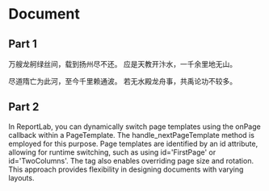 # Document

## Part 1

万艘龙舸绿丝间，载到扬州尽不还。
应是天教开汴水，一千余里地无山。

尽道隋亡为此河，至今千里赖通波。
若无水殿龙舟事，共禹论功不较多。

## Part 2

In ReportLab, you can dynamically switch page templates using the onPage callback within a PageTemplate. The handle_nextPageTemplate method is employed for this purpose. Page templates are identified by an id attribute, allowing for runtime switching, such as using id='FirstPage' or id='TwoColumns'. The <pageTemplate> tag also enables overriding page size and rotation. This approach provides flexibility in designing documents with varying layouts.
